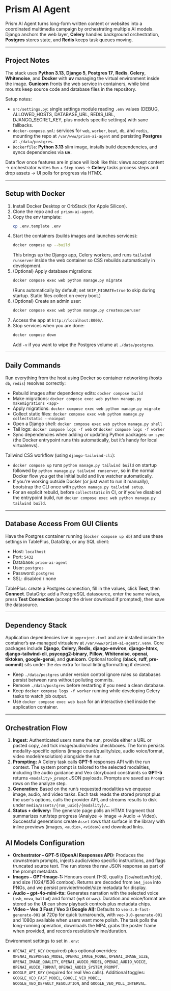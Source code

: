 # Prism AI Agent

Prism AI Agent turns long-form written content or websites into a coordinated multimedia campaign by orchestrating multiple AI models. Django anchors the web layer, **Celery** handles background orchestration, **Postgres** stores state, and **Redis** keeps task queues moving.

--------------------------------------------------------------------------------------

## Project Notes

The stack uses **Python 3.13**, **Django 5**, **Postgres 17**, **Redis**, **Celery**, **Whitenoise**, and **Docker** with **uv** managing the virtual environment inside the image. **Gunicorn** fronts the web service in containers, while bind mounts keep source code and database files in the repository.

Setup notes:

- `src/settings.py`: single settings module reading `.env` values (DEBUG, ALLOWED_HOSTS, DATABASE_URL, REDIS_URL, DJANGO_SECRET_KEY, plus models specific settings) with sane fallbacks.
- `docker-compose.yml`: services for `web`, `worker`, `beat`, `db`, and `redis`, mounting the repo at `/var/www/prism-ai-agent` and persisting **Postgres** at `./data/postgres`.
- `Dockerfile`: **Python 3.13** slim image, installs build dependencies, and syncs dependencies via **uv**.

Data flow once features are in place will look like this: views accept content -> orchestrator writes `Run` + `Step` rows → **Celery** tasks process steps and drop assets → UI polls for progress via HTMX.

--------------------------------------------------------------------------------------

## Setup with Docker

1. Install Docker Desktop or OrbStack (for Apple Silicon).
2. Clone the repo and `cd prism-ai-agent`.
3. Copy the env template:
   ```bash
   cp .env.template .env
   ```
4. Start the containers (builds images and launches services):
   ```bash
   docker compose up --build
   ```
   This brings up the Django app, Celery workers, and runs `tailwind runserver` inside the web container so CSS rebuilds automatically in development.
5. (Optional) Apply database migrations:
   ```bash
   docker compose exec web python manage.py migrate
   ```
   (Runs automatically by default; set `SKIP_MIGRATE=true` to skip during startup. Static files collect on every boot.)
6. (Optional) Create an admin user:
   ```bash
   docker compose exec web python manage.py createsuperuser
   ```
7. Access the app at `http://localhost:8000/`.
8. Stop services when you are done:
   ```bash
   docker compose down
   ```
   Add `-v` if you want to wipe the Postgres volume at `./data/postgres`.

--------------------------------------------------------------------------------------

## Daily Commands

Run everything from the host using Docker so container networking (hosts `db`, `redis`) resolves correctly:

- Rebuild images after dependency edits: `docker compose build`
- Make migrations: `docker compose exec web python manage.py makemigrations <app>`
- Apply migrations: `docker compose exec web python manage.py migrate`
- Collect static files: `docker compose exec web python manage.py collectstatic --noinput`
- Open a Django shell: `docker compose exec web python manage.py shell`
- Tail logs: `docker compose logs -f web` or `docker compose logs -f worker`
- Sync dependencies when adding or updating Python packages: `uv sync` (the Docker entrypoint runs this automatically, but it’s handy for local virtualenvs).

 Tailwind CSS workflow (using `django-tailwind-cli`):

- `docker compose up` runs `python manage.py tailwind build` on startup followed by `python manage.py tailwind runserver`, so in the normal Docker flow you get the initial build and live watcher automatically.
- If you're working outside Docker (or just want to run it manually), bootstrap the CLI once with `python manage.py tailwind setup`.
- For an explicit rebuild, before `collectstatic` in CI, or if you’ve disabled the entrypoint build, run `docker compose exec web python manage.py tailwind build`.

--------------------------------------------------------------------------------------

## Database Access From GUI Clients

Have the Postgres container running (`docker compose up db`) and use these settings in TablePlus, DataGrip, or any SQL client:

- Host: `localhost`
- Port: `5432`
- Database: `prism-ai-agent`
- User: `postgres`
- Password: `postgres`
- SSL: disabled / none

TablePlus: create a Postgres connection, fill in the values, click **Test**, then **Connect**. DataGrip: add a PostgreSQL datasource, enter the same values, press **Test Connection** (accept the driver download if prompted), then save the datasource.

--------------------------------------------------------------------------------------

## Dependency Stack

Application dependencies live in `pyproject.toml` and are installed inside the container’s **uv**-managed virtualenv at `/var/www/prism-ai-agent/.venv`. Core packages include **Django**, **Celery**, **Redis**, **django-environ**, **django-htmx**, **django-tailwind-cli**, **psycopg2-binary**, **Pillow**, **Whitenoise**, **openai**, **tiktoken**, **google-genai**, and **gunicorn**. Optional tooling (**black**, **ruff**, **pre-commit**) sits under the `dev` extra for local linting/formatting if desired.

- Keep `./data/postgres` under version control ignore rules so databases persist between runs without polluting commits.
- Remove `./data/postgres` before restarting if you need a clean database.
- Keep `docker compose logs -f worker` running while developing Celery tasks to watch job output.
- Use `docker compose exec web bash` for an interactive shell inside the application container.

--------------------------------------------------------------------------------------

## Orchestration Flow

1. **Ingest:** Authenticated users name the run, provide either a URL or pasted copy, and tick image/audio/video checkboxes. The form persists modality-specific options (image count/quality/size, audio voice/format, video model/resolution) alongside the run.
2. **Prompting:** A Celery task calls **GPT-5** responses API with the run context. The system prompt is tailored to the selected modalities, including the audio guidance and Veo storyboard constraints so **GPT-5** returns `<modality>_prompt` JSON payloads. Prompts are saved as `Prompt` rows on the analyze step.
3. **Generation:** Based on the run’s requested modalities we enqueue image, audio, and video tasks. Each task reads the stored prompt plus the user's options, calls the provider API, and streams results to disk under `media/assets/{run_uuid}/{modality}/…`.
4. **Status + delivery:** The generate page polls an HTMX fragment that summarizes run/step progress (Analyze -> Image -> Audio -> Video). Successful generations create `Asset` rows that surface in the library with inline previews (images, `<audio>`, `<video>`) and download links.

## AI Models Configuration

- **Orchestrator – GPT-5 (OpenAI Responses API):** Produces the downstream prompts, injects audio/video specific instructions, and flags truncated source text. The run stores the raw JSON response as part of the prompt metadata.
- **Images – GPT-Image-1:** Honours count (1–3), quality (`low`/`medium`/`high`), and size (1024/1536 combos). Returns are decoded from `b64_json` into PNGs, and we persist provider/model/size metadata for display.
- **Audio – gpt-4o-mini-tts:** Generates narration with the selected voice (`ash`, `nova`, `ballad`) and format (`mp3` or `wav`). Duration and voice/format are stored so the UI can show playback controls plus metadata chips.
- **Video – Veo 3 Fast / Veo 3 (Google AI):** Defaults to `veo-3.0-fast-generate-001` at 720p for quick turnarounds, with `veo-3.0-generate-001` and 1080p available when users want more polish. The task polls the long-running operation, downloads the MP4, grabs the poster frame when provided, and records resolution/mime/duration.

Environment settings to set in `.env`:

- `OPENAI_API_KEY` (required) plus optional overrides: `OPENAI_RESPONSES_MODEL`, `OPENAI_IMAGE_MODEL`, `OPENAI_IMAGE_SIZE`, `OPENAI_IMAGE_QUALITY`, `OPENAI_AUDIO_MODEL`, `OPENAI_AUDIO_VOICE`, `OPENAI_AUDIO_FORMAT`, `OPENAI_AUDIO_SYSTEM_PROMPT`.
- `GOOGLE_API_KEY` (required for real Veo calls). Additional toggles: `GOOGLE_VEO_FAST_MODEL`, `GOOGLE_VEO_MODEL`, `GOOGLE_VEO_DEFAULT_RESOLUTION`, and `GOOGLE_VEO_POLL_INTERVAL`.
